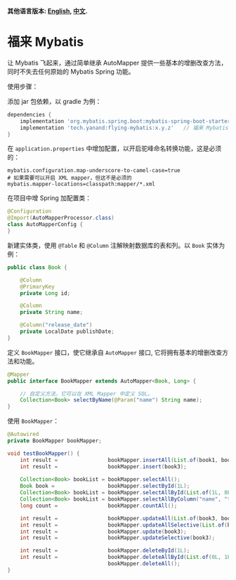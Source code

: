 **其他语言版本: [English](README.md), [中文](README_zh.md).**

# 福来 Mybatis

让 Mybatis 飞起来，通过简单继承 AutoMapper 提供一些基本的增删改查方法，同时不失去任何原始的 Mybatis Spring 功能。

使用步骤：

添加 jar 包依赖，以 gradle 为例：

```groovy
dependencies {
    implementation 'org.mybatis.spring.boot:mybatis-spring-boot-starter:x.y.z'
    implementation 'tech.yanand:flying-mybatis:x.y.z'   // 福来 Mybatis jar
}
```

在 `application.properties` 中增加配置，以开启驼峰命名转换功能，这是必须的：

```properties
mybatis.configuration.map-underscore-to-camel-case=true
# 如果需要可以开启 XML mapper，但这不是必须的
mybatis.mapper-locations=classpath:mapper/*.xml
```

在项目中增 Spring 加配置类：

```java
@Configuration
@Import(AutoMapperProcessor.class)
class AutoMapperConfig {
}
```

新建实体类，使用 `@Table` 和 `@Column` 注解映射数据库的表和列。以 `Book` 实体为例：

```java
public class Book {

    @Column
    @PrimaryKey
    private Long id;

    @Column
    private String name;

    @Column("release_date")
    private LocalDate publishDate;
}
```

定义 `BookMapper` 接口，使它继承自 `AutoMapper` 接口, 它将拥有基本的增删改查方法和功能。

```java
@Mapper
public interface BookMapper extends AutoMapper<Book, Long> {

    // 自定义方法，它可以在 XML Mapper 中定义 SQL。
    Collection<Book> selectByName(@Param("name") String name);
}
```

使用 `BookMapper`：

```java
@Autowired
private BookMapper bookMapper;

void testBookMapper() {
    int result =                bookMapper.insertAll(List.of(book1, book2));
    int result =                bookMapper.insert(book3);
    
    Collection<Book> bookList = bookMapper.selectAll();
    Book book =                 bookMapper.selectById(1L);
    Collection<Book> bookList = bookMapper.selectAllById(List.of(1L, 0L));
    Collection<Book> bookList = bookMapper.selectAllByColumn("name", "test_book_2");
    long count =                bookMapper.countAll();

    int result =                bookMapper.updateAll(List.of(book3, book4));
    int result =                bookMapper.updateAllSelective(List.of(book3, book4));
    int result =                bookMapper.update(book3);
    int result =                bookMapper.updateSelective(book3);

    int result =                bookMapper.deleteById(1L);
    int result =                bookMapper.deleteAllById(List.of(0L, 1L));
                                bookMapper.deleteAll();
}
```
